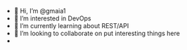 - 👋 Hi, I’m @gmaia1
- 👀 I’m interested in DevOps
- 🌱 I’m currently learning about REST/API
- 💞️ I’m looking to collaborate on put interesting things here
- 

<!---
gmaia1/gmaia1 is a ✨ special ✨ repository because its `README.md` (this file) appears on your GitHub profile.
You can click the Preview link to take a look at your changes.
--->
